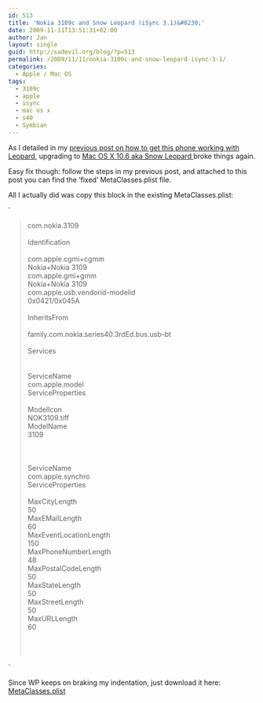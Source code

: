 ```yaml
---
id: 513
title: 'Nokia 3109c and Snow Leopard (iSync 3.1)&#8230;'
date: 2009-11-11T13:51:31+02:00
author: Jan
layout: single
guid: http://sadevil.org/blog/?p=513
permalink: /2009/11/11/nokia-3109c-and-snow-leopard-isync-3-1/
categories:
  - Apple / Mac OS
tags:
  - 3109c
  - apple
  - isync
  - mac os x
  - s40
  - Symbian
---
```

As I detailed in my <a href="https://kcore.org/2008/06/26/nokia-3109c-symbian-s40-and-isync/" target="_blank">previous post on how to get this phone working with Leopard</a>, upgrading to <a href="http://en.wikipedia.org/wiki/Mac_OS_X_Snow_Leopard" target="_blank">Mac OS X 10.6 aka Snow Leopard </a> broke things again.

Easy fix though: follow the steps in my previous post, and attached to this post you can find the &#8216;fixed&#8217; MetaClasses.plist file.

All I actually did was copy this block in the existing MetaClasses.plist:

`</p>
<blockquote><p>
<key>com.nokia.3109</key><br />
<dict><br />
        <key>Identification</key><br />
        <dict><br />
                <key>com.apple.cgmi+cgmm</key><br />
                <string>Nokia+Nokia 3109</string><br />
                <key>com.apple.gmi+gmm</key><br />
                <string>Nokia+Nokia 3109</string><br />
                <key>com.apple.usb.vendorid-modelid</key><br />
                <string>0x0421/0x045A</string><br />
        </dict><br />
        <key>InheritsFrom</key><br />
        <array><br />
                <string>family.com.nokia.series40.3rdEd.bus.usb-bt</string><br />
        </array><br />
        <key>Services</key><br />
        <array><br />
                <dict><br />
                        <key>ServiceName</key><br />
                        <string>com.apple.model</string><br />
                        <key>ServiceProperties</key><br />
                        <dict><br />
                                <key>ModelIcon</key><br />
                                <string>NOK3109.tiff</string><br />
                                <key>ModelName</key><br />
                                <string>3109</string><br />
                        </dict><br />
                </dict><br />
                <dict><br />
                        <key>ServiceName</key><br />
                        <string>com.apple.synchro</string><br />
                        <key>ServiceProperties</key><br />
                        <dict><br />
                                <key>MaxCityLength</key><br />
                                <integer>50</integer><br />
                                <key>MaxEMailLength</key><br />
                                <integer>60</integer><br />
                                <key>MaxEventLocationLength</key><br />
                                <integer>150</integer><br />
                                <key>MaxPhoneNumberLength</key><br />
                                <integer>48</integer><br />
                                <key>MaxPostalCodeLength</key><br />
                                <integer>50</integer><br />
                                <key>MaxStateLength</key><br />
                                <integer>50</integer><br />
                                <key>MaxStreetLength</key><br />
                                <integer>50</integer><br />
                                <key>MaxURLLength</key><br />
                                <integer>60</integer><br />
                        </dict><br />
                </dict><br />
        </array><br />
</dict>
</p></blockquote>
<p>`

Since WP keeps on braking my indentation, just download it here: [MetaClasses.plist](https://kcore.org/wp-content/uploads/2009/11/MetaClasses.plist)
